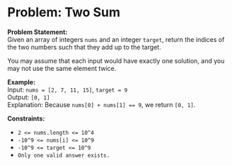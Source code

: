 # Problem: Two Sum

**Problem Statement:**  
Given an array of integers `nums` and an integer `target`, return the indices of the two numbers such that they add up to the target.

You may assume that each input would have exactly one solution, and you may not use the same element twice.

**Example:**  
Input: `nums = [2, 7, 11, 15]`, `target = 9`  
Output: `[0, 1]`  
Explanation: Because `nums[0] + nums[1] == 9`, we return `[0, 1]`.

**Constraints:**
- `2 <= nums.length <= 10^4`
- `-10^9 <= nums[i] <= 10^9`
- `-10^9 <= target <= 10^9`
- `Only one valid answer exists.`
